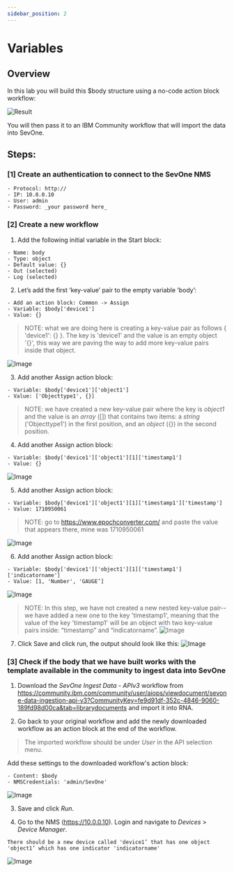 ```yaml
---
sidebar_position: 2
---
```


# Variables

## Overview

In this lab you will build this $body structure using a no-code action block workflow:

![Result](img/Lab_Variables/variables.1.png)

You will then pass it to an IBM Community workflow that will import the data into SevOne.

## Steps:
### [1] Create an authentication to connect to the SevOne NMS
```
- Protocol: http://
- IP: 10.0.0.10
- User: admin
- Password: _your password here_
```

### [2] Create a new workflow
1. Add the following initial variable in the Start block:
```
- Name: body
- Type: object
- Default value: {}
- Out (selected)
- Log (selected)
```

2. Let’s add the first ‘key-value’ pair to the empty variable ‘body’:
```
- Add an action block: Common -> Assign
- Variable: $body['device1']
- Value: {}
```

> NOTE: what we are doing here is creating a key-value pair as follows { 'device1': {} }. The key is 'device1' and the value is an empty object '{}', this way we are paving the way to add more key-value pairs inside that object.

![Image](img/Lab_Variables/body1.png)

3. Add another Assign action block:
```
- Variable: $body['device1']['object1']
- Value: ['Objecttype1', {}]
```

> NOTE: we have created a new key-value pair where the key is _object1_ and the value is an _array_ ([]) that contains two items: a _string_ ('Objecttype1') in the first position, and an _object_ ({}) in the second position.

4. Add another Assign action block:
```
- Variable: $body['device1']['object1'][1]['timestamp1']
- Value: {}
```

![Image](img/Lab_Variables/body2.png)

5. Add another Assign action block:
```
- Variable: $body['device1']['object1'][1]['timestamp1']['timestamp']
- Value: 1710950061 
```
> NOTE: go to https://www.epochconverter.com/ and paste the value that 
appears there, mine was 1710950061 

![Image](img/Lab_Variables/body3.png)

6. Add another Assign action block:
```
- Variable: $body['device1']['object1'][1]['timestamp1']['indicatorname']
- Value: [1, 'Number', 'GAUGE’]
```
![Image](img/Lab_Variables/body4a.png)
> NOTE: In this step, we have not created a new nested key-value pair--we have added a new one to the key 'timestamp1', meaning that the value of the key 'timestamp1' will be an object with two key-value pairs inside:  “timestamp” and “indicatorname”.
![Image](img/Lab_Variables/body4.png)

7. Click Save and click run, the output should look like this:
![Image](img/Lab_Variables/body5.png)



### [3] Check if the body that we have built works with the template available in the community to ingest data into SevOne
1. Download the _SevOne Ingest Data - APIv3_ workflow from https://community.ibm.com/community/user/aiops/viewdocument/sevone-data-ingestion-api-v3?CommunityKey=fe9d91df-352c-4846-9060-189fd98d00ca&tab=librarydocuments and import it into RNA.

2. Go back to your original workflow and add the newly downloaded workflow as an action block at the end of the workflow. 
> The imported workflow should be under _User_ in the API selection menu.

Add these settings to the downloaded workflow's action block:

```
- Content: $body
- NMSCredentials: 'admin/SevOne'
```

![Image](img/Lab_Variables/body6.png)

3. Save and click _Run_.

4. Go to the NMS (https://10.0.0.10).  Login and navigate to _Devices_ > _Device Manager_.
```
There should be a new device called 'device1’ that has one object 'object1’ which has one indicator 'indicatorname'
```
![Image](img/Lab_Variables/device_mgr.png)
